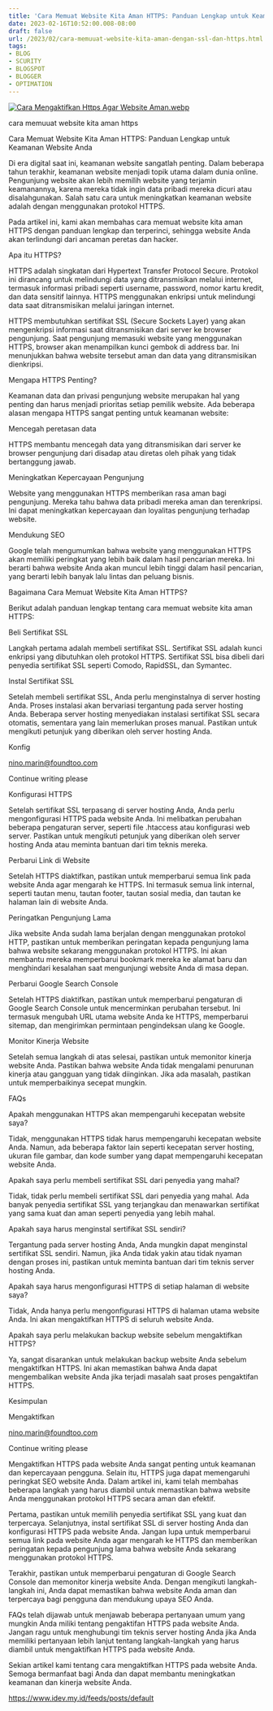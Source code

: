 ```yaml
---
title: 'Cara Memuat Website Kita Aman HTTPS: Panduan Lengkap untuk Keamanan Website'
date: 2023-02-16T10:52:00.008-08:00
draft: false
url: /2023/02/cara-memuuat-website-kita-aman-dengan-ssl-dan-https.html
tags: 
- BLOG
- SCURITY
- BLOGSPOT
- BLOGGER
- OPTIMATION
---
```


[![Cara Mengaktifkan Https Agar Website Aman.webp](https://blogger.googleusercontent.com/img/b/R29vZ2xl/AVvXsEjv0B-GO21PpB7M_X3Y7R_tHbtZv_boa-K-xmIMdWi6z66FnXuJ4H7f3FG3B13XqwxBUDv9eH1x7LYIvV-P3rcmF_rPBtc7Q_OXvm_DGyry5OhCGUadDTxRNwYlAx2qsKO7FXrlzGWjqj9R43jpg9lNJxKI1nhCbzKXUrBFqEGQg45RUOn6ARvs9ktzHA/w640-h336/Cara%20Mengaktifkan%20Https%20Agar%20Website%20Aman.webp)](https://blogger.googleusercontent.com/img/b/R29vZ2xl/AVvXsEjv0B-GO21PpB7M_X3Y7R_tHbtZv_boa-K-xmIMdWi6z66FnXuJ4H7f3FG3B13XqwxBUDv9eH1x7LYIvV-P3rcmF_rPBtc7Q_OXvm_DGyry5OhCGUadDTxRNwYlAx2qsKO7FXrlzGWjqj9R43jpg9lNJxKI1nhCbzKXUrBFqEGQg45RUOn6ARvs9ktzHA/s1200/Cara%20Mengaktifkan%20Https%20Agar%20Website%20Aman.webp)

cara memuuat website kita aman https

Cara Memuat Website Kita Aman HTTPS: Panduan Lengkap untuk Keamanan Website Anda

  

Di era digital saat ini, keamanan website sangatlah penting. Dalam beberapa tahun terakhir, keamanan website menjadi topik utama dalam dunia online. Pengunjung website akan lebih memilih website yang terjamin keamanannya, karena mereka tidak ingin data pribadi mereka dicuri atau disalahgunakan. Salah satu cara untuk meningkatkan keamanan website adalah dengan menggunakan protokol HTTPS.

  

Pada artikel ini, kami akan membahas cara memuat website kita aman HTTPS dengan panduan lengkap dan terperinci, sehingga website Anda akan terlindungi dari ancaman peretas dan hacker.

  

Apa itu HTTPS?

  

HTTPS adalah singkatan dari Hypertext Transfer Protocol Secure. Protokol ini dirancang untuk melindungi data yang ditransmisikan melalui internet, termasuk informasi pribadi seperti username, password, nomor kartu kredit, dan data sensitif lainnya. HTTPS menggunakan enkripsi untuk melindungi data saat ditransmisikan melalui jaringan internet.

  

HTTPS membutuhkan sertifikat SSL (Secure Sockets Layer) yang akan mengenkripsi informasi saat ditransmisikan dari server ke browser pengunjung. Saat pengunjung memasuki website yang menggunakan HTTPS, browser akan menampilkan kunci gembok di address bar. Ini menunjukkan bahwa website tersebut aman dan data yang ditransmisikan dienkripsi.

  

Mengapa HTTPS Penting?

  

Keamanan data dan privasi pengunjung website merupakan hal yang penting dan harus menjadi prioritas setiap pemilik website. Ada beberapa alasan mengapa HTTPS sangat penting untuk keamanan website:

  

Mencegah peretasan data

HTTPS membantu mencegah data yang ditransmisikan dari server ke browser pengunjung dari disadap atau diretas oleh pihak yang tidak bertanggung jawab.

  

Meningkatkan Kepercayaan Pengunjung

Website yang menggunakan HTTPS memberikan rasa aman bagi pengunjung. Mereka tahu bahwa data pribadi mereka aman dan terenkripsi. Ini dapat meningkatkan kepercayaan dan loyalitas pengunjung terhadap website.

  

Mendukung SEO

Google telah mengumumkan bahwa website yang menggunakan HTTPS akan memiliki peringkat yang lebih baik dalam hasil pencarian mereka. Ini berarti bahwa website Anda akan muncul lebih tinggi dalam hasil pencarian, yang berarti lebih banyak lalu lintas dan peluang bisnis.

  

Bagaimana Cara Memuat Website Kita Aman HTTPS?

  

Berikut adalah panduan lengkap tentang cara memuat website kita aman HTTPS:

  

Beli Sertifikat SSL

Langkah pertama adalah membeli sertifikat SSL. Sertifikat SSL adalah kunci enkripsi yang dibutuhkan oleh protokol HTTPS. Sertifikat SSL bisa dibeli dari penyedia sertifikat SSL seperti Comodo, RapidSSL, dan Symantec.

  

Instal Sertifikat SSL

Setelah membeli sertifikat SSL, Anda perlu menginstalnya di server hosting Anda. Proses instalasi akan bervariasi tergantung pada server hosting Anda. Beberapa server hosting menyediakan instalasi sertifikat SSL secara otomatis, sementara yang lain memerlukan proses manual. Pastikan untuk mengikuti petunjuk yang diberikan oleh server hosting Anda.

  

Konfig

  

  

  

  

nino.marin@foundtoo.com

Continue writing please

Konfigurasi HTTPS

Setelah sertifikat SSL terpasang di server hosting Anda, Anda perlu mengonfigurasi HTTPS pada website Anda. Ini melibatkan perubahan beberapa pengaturan server, seperti file .htaccess atau konfigurasi web server. Pastikan untuk mengikuti petunjuk yang diberikan oleh server hosting Anda atau meminta bantuan dari tim teknis mereka.

  

Perbarui Link di Website

Setelah HTTPS diaktifkan, pastikan untuk memperbarui semua link pada website Anda agar mengarah ke HTTPS. Ini termasuk semua link internal, seperti tautan menu, tautan footer, tautan sosial media, dan tautan ke halaman lain di website Anda.

  

Peringatkan Pengunjung Lama

Jika website Anda sudah lama berjalan dengan menggunakan protokol HTTP, pastikan untuk memberikan peringatan kepada pengunjung lama bahwa website sekarang menggunakan protokol HTTPS. Ini akan membantu mereka memperbarui bookmark mereka ke alamat baru dan menghindari kesalahan saat mengunjungi website Anda di masa depan.

  

Perbarui Google Search Console

Setelah HTTPS diaktifkan, pastikan untuk memperbarui pengaturan di Google Search Console untuk mencerminkan perubahan tersebut. Ini termasuk mengubah URL utama website Anda ke HTTPS, memperbarui sitemap, dan mengirimkan permintaan pengindeksan ulang ke Google.

  

Monitor Kinerja Website

Setelah semua langkah di atas selesai, pastikan untuk memonitor kinerja website Anda. Pastikan bahwa website Anda tidak mengalami penurunan kinerja atau gangguan yang tidak diinginkan. Jika ada masalah, pastikan untuk memperbaikinya secepat mungkin.

  

FAQs

  

Apakah menggunakan HTTPS akan mempengaruhi kecepatan website saya?

Tidak, menggunakan HTTPS tidak harus mempengaruhi kecepatan website Anda. Namun, ada beberapa faktor lain seperti kecepatan server hosting, ukuran file gambar, dan kode sumber yang dapat mempengaruhi kecepatan website Anda.

  

Apakah saya perlu membeli sertifikat SSL dari penyedia yang mahal?

Tidak, tidak perlu membeli sertifikat SSL dari penyedia yang mahal. Ada banyak penyedia sertifikat SSL yang terjangkau dan menawarkan sertifikat yang sama kuat dan aman seperti penyedia yang lebih mahal.

  

Apakah saya harus menginstal sertifikat SSL sendiri?

Tergantung pada server hosting Anda, Anda mungkin dapat menginstal sertifikat SSL sendiri. Namun, jika Anda tidak yakin atau tidak nyaman dengan proses ini, pastikan untuk meminta bantuan dari tim teknis server hosting Anda.

  

Apakah saya harus mengonfigurasi HTTPS di setiap halaman di website saya?

Tidak, Anda hanya perlu mengonfigurasi HTTPS di halaman utama website Anda. Ini akan mengaktifkan HTTPS di seluruh website Anda.

  

Apakah saya perlu melakukan backup website sebelum mengaktifkan HTTPS?

Ya, sangat disarankan untuk melakukan backup website Anda sebelum mengaktifkan HTTPS. Ini akan memastikan bahwa Anda dapat mengembalikan website Anda jika terjadi masalah saat proses pengaktifan HTTPS.

  

Kesimpulan

  

Mengaktifkan

  

  

  

  

nino.marin@foundtoo.com

Continue writing please

Mengaktifkan HTTPS pada website Anda sangat penting untuk keamanan dan kepercayaan pengguna. Selain itu, HTTPS juga dapat memengaruhi peringkat SEO website Anda. Dalam artikel ini, kami telah membahas beberapa langkah yang harus diambil untuk memastikan bahwa website Anda menggunakan protokol HTTPS secara aman dan efektif.

  

Pertama, pastikan untuk memilih penyedia sertifikat SSL yang kuat dan terpercaya. Selanjutnya, instal sertifikat SSL di server hosting Anda dan konfigurasi HTTPS pada website Anda. Jangan lupa untuk memperbarui semua link pada website Anda agar mengarah ke HTTPS dan memberikan peringatan kepada pengunjung lama bahwa website Anda sekarang menggunakan protokol HTTPS.

  

Terakhir, pastikan untuk memperbarui pengaturan di Google Search Console dan memonitor kinerja website Anda. Dengan mengikuti langkah-langkah ini, Anda dapat memastikan bahwa website Anda aman dan terpercaya bagi pengguna dan mendukung upaya SEO Anda.

  

FAQs telah dijawab untuk menjawab beberapa pertanyaan umum yang mungkin Anda miliki tentang pengaktifan HTTPS pada website Anda. Jangan ragu untuk menghubungi tim teknis server hosting Anda jika Anda memiliki pertanyaan lebih lanjut tentang langkah-langkah yang harus diambil untuk mengaktifkan HTTPS pada website Anda.

  

Sekian artikel kami tentang cara mengaktifkan HTTPS pada website Anda. Semoga bermanfaat bagi Anda dan dapat membantu meningkatkan keamanan dan kinerja website Anda.

https://www.idev.my.id/feeds/posts/default